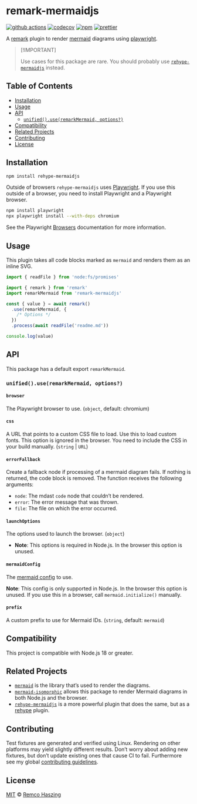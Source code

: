 # remark-mermaidjs

[![github actions](https://github.com/remcohaszing/remark-mermaidjs/actions/workflows/ci.yaml/badge.svg)](https://github.com/remcohaszing/remark-mermaidjs/actions/workflows/ci.yaml)
[![codecov](https://codecov.io/gh/remcohaszing/remark-mermaidjs/branch/main/graph/badge.svg)](https://codecov.io/gh/remcohaszing/remark-mermaidjs)
[![npm](https://img.shields.io/npm/v/remark-mermaidjs)](https://www.npmjs.com/package/remark-mermaidjs)
[![prettier](https://img.shields.io/badge/code_style-prettier-ff69b4.svg)](https://prettier.io)

A [remark](https://remark.js.org) plugin to render [mermaid](https://mermaid-js.github.io) diagrams
using [playwright](https://playwright.dev).

> \[!IMPORTANT]
>
> Use cases for this package are rare. You should probably use
> [`rehype-mermaidjs`](https://github.com/remcohaszing/rehype-mermaidjs) instead.

## Table of Contents

- [Installation](#installation)
- [Usage](#usage)
- [API](#api)
  - [`unified().use(remarkMermaid, options?)`](#unifieduseremarkmermaid-options)
- [Compatibility](#compatibility)
- [Related Projects](#related-projects)
- [Contributing](#contributing)
- [License](#license)

## Installation

```sh
npm install rehype-mermaidjs
```

Outside of browsers `rehype-mermaidjs` uses [Playwright](https://playwright.dev). If you use this
outside of a browser, you need to install Playwright and a Playwright browser.

```sh
npm install playwright
npx playwright install --with-deps chromium
```

See the Playwright [Browsers](https://playwright.dev/docs/browsers) documentation for more
information.

## Usage

This plugin takes all code blocks marked as `mermaid` and renders them as an inline SVG.

```js
import { readFile } from 'node:fs/promises'

import { remark } from 'remark'
import remarkMermaid from 'remark-mermaidjs'

const { value } = await remark()
  .use(remarkMermaid, {
    /* Options */
  })
  .process(await readFile('readme.md'))

console.log(value)
```

## API

This package has a default export `remarkMermaid`.

### `unified().use(remarkMermaid, options?)`

#### `browser`

The Playwright browser to use. (`object`, default: chromium)

#### `css`

A URL that points to a custom CSS file to load. Use this to load custom fonts. This option is
ignored in the browser. You need to include the CSS in your build manually. (`string` | `URL`)

#### `errorFallback`

Create a fallback node if processing of a mermaid diagram fails. If nothing is returned, the code
block is removed. The function receives the following arguments:

- `node`: The mdast `code` node that couldn’t be rendered.
- `error`: The error message that was thrown.
- `file`: The file on which the error occurred.

#### `launchOptions`

The options used to launch the browser. (`object`)

- **Note**: This options is required in Node.js. In the browser this option is unused.

#### `mermaidConfig`

The [mermaid config](https://mermaid.js.org/config/schema-docs/config.html) to use.

**Note**: This config is only supported in Node.js. In the browser this option is unused. If you use
this in a browser, call `mermaid.initialize()` manually.

#### `prefix`

A custom prefix to use for Mermaid IDs. (`string`, default: `mermaid`)

## Compatibility

This project is compatible with Node.js 18 or greater.

## Related Projects

- [`mermaid`](https://mermaid.js.org) is the library that’s used to render the diagrams.
- [`mermaid-isomorphic`](https://github.com/remcohaszing/mermaid-isomorphic) allows this package to
  render Mermaid diagrams in both Node.js and the browser.
- [`rehype-mermaidjs`](https://github.com/remcohaszing/rehype-mermaidjs) is a more powerful plugin
  that does the same, but as a [rehype](https://github.com/rehypejs/rehype) plugin.

## Contributing

Test fixtures are generated and verified using Linux. Rendering on other platforms may yield
slightly different results. Don’t worry about adding new fixtures, but don’t update existing ones
that cause CI to fail. Furthermore see my global
[contributing guidelines](https://github.com/remcohaszing/.github/blob/main/CONTRIBUTING.md).

## License

[MIT](LICENSE.md) © [Remco Haszing](https://github.com/remcohaszing)
